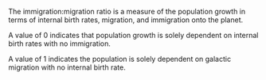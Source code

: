
The immigration:migration ratio is a measure of the population growth in terms of internal birth rates, 
migration, and immigration onto the planet.

A value of 0 indicates that population growth is solely dependent on internal birth rates with no immigration.

A value of 1 indicates the population is solely dependent on galactic migration with no internal birth rate.